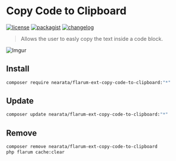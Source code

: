 # Copy Code to Clipboard

[![license](https://img.shields.io/github/license/nearata/flarum-ext-copy-code-to-clipboard?style=flat)](https://github.com/Nearata/flarum-ext-copy-code-to-clipboard/blob/main/UNLICENSE)
[![packagist](https://img.shields.io/packagist/v/nearata/flarum-ext-copy-code-to-clipboard?style=flat)](https://packagist.org/packages/nearata/flarum-ext-copy-code-to-clipboard)
[![changelog](https://img.shields.io/github/release-date/nearata/flarum-ext-copy-code-to-clipboard?label=last%20release%20date)](https://github.com/Nearata/flarum-ext-copy-code-to-clipboard/blob/main/CHANGELOG.md)

> Allows the user to easly copy the text inside a code block.

![Imgur](https://i.imgur.com/GmuzExa.png)

## Install

```sh
composer require nearata/flarum-ext-copy-code-to-clipboard:"*"
```

## Update

```sh
composer update nearata/flarum-ext-copy-code-to-clipboard:"*"
```

## Remove

```sh
composer remove nearata/flarum-ext-copy-code-to-clipboard
php flarum cache:clear
```
